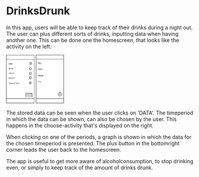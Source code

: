 # DrinksDrunk

In this app, users will be able to keep track of their drinks during a night out. The user can plus different sorts of drinks, inputting
data when having another one. This can be done one the homescreen, that looks like the activity on the left: 

<img src="https://github.com/MyBunzor/DrinkCounter/blob/master/docs/DrinkCounter%20Homeactivity.png" width="15%" height="15%"/>             <img src="https://github.com/MyBunzor/DrinkCounter/blob/master/docs/DrinkCounter%20TimeperiodActivity.png" width="15%" height="15%"/> 

The stored data can be seen when the user clicks on 'DATA'. The timeperiod in which the data can be shown, can also be chosen by the user. This happens in the choose-activity that's displayed on the right.

When clicking on one of the periods, a graph is shown in which the data for the chosen timeperiod is presented. The plus button 
in the bottomright corner leads the user back to the homescreen.

The app is useful to get more aware of alcoholconsumption, to stop drinking even, or simply to keep track of the amount of drinks
drunk.
